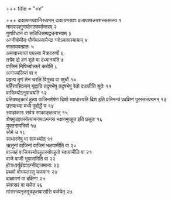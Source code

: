 +++
title = "०४"

+++
दाक्षायणयज्ञनिरूपणम् दाक्षायणयज्ञः प्रजापश्वन्नयशस्कामस्य १  
नामफलगुणयोगात्कर्मान्तरम् २  
गुणविधानं वा सन्निधिसम्पद्वचनाभ्याम् ३  
अग्नीषोमीयः पौर्णमास्यामैन्द्रा ग्नोऽमावास्यायाम् ४  
सान्नायवत्प्रातः ५  
अमावास्यायां पयस्या मैत्रावरुणी ६  
तत्रैव द्रो हणं शृते वा दध्यानयति ७  
वाजिनं निषिच्योत्करे करोति ८  
अनाज्यलिप्तं वा ९  
प्रहृत्य तृणं तेन चरति विमुच्य वा स्रुचौ १०  
बर्हिरवसिञ्चन् गृह्णाति तदृषभेषु तदृषभेषु रेतो दधातीति श्रुतेः ११  
वाजिभ्योऽनुवाचयति १२  
प्रतिवषट्कारं हुत्वा वाजिनशेषेण दिशो व्याधारयति दिश इति प्रतिमन्त्रं प्रदक्षिणं पुरस्तात्प्रथमम् १३  
उत्तमाभ्यां मध्ये पूर्वार्द्धे च १४  
स्वाहाकारः सर्वत्र साकाङ्क्षत्वात् १५  
शेषमुपह्वयस्वेत्यामन्त्र्याऽमन्त्र्य भक्षणमुपहूत इति प्रसूतः १६  
युक्तनामभिर्वा १७  
सोमे च १८  
साधारणेषु वा सामर्थ्यात् १९  
ऋतूनां वाजिनां वाजिनं भक्षयामीति वा २०  
वाज्यहं वाजिनस्योपहूतस्योपहूतो भक्षयामीति वा २१  
वाजे वाजी भूयासमिति वा २२  
होत्रध्वर्युर्ब्रह्माऽग्नीद्यजमानाः २३  
प्रथमो वोभयतस्तु यजमानः २४  
दाक्षायणं वा दक्षिणा २५  
संवत्सरं वा यजेत २६  
मांसस्त्र्यनृतमूत्रकृतवासांसि वर्जयेत् २७  
